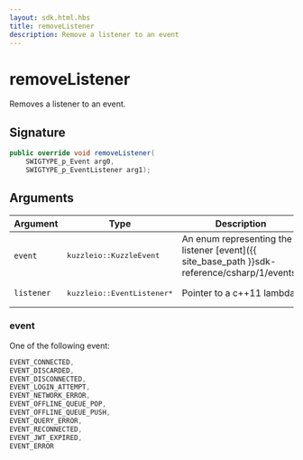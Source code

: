 ```yaml
---
layout: sdk.html.hbs
title: removeListener
description: Remove a listener to an event
---
```


# removeListener

Removes a listener to an event.

## Signature

```csharp
public override void removeListener(
    SWIGTYPE_p_Event arg0, 
    SWIGTYPE_p_EventListener arg1);

```

## Arguments

| Argument   | Type                      | Description
| ---------- | ------------------------- | ------------------------------------------------------------------------------------------------------ |
| `event`    | <pre>kuzzleio::KuzzleEvent</pre>           | An enum representing the listener [event]({{ site_base_path }}sdk-reference/csharp/1/events)
| `listener` | <pre>kuzzleio::EventListener\*</pre> | Pointer to a c++11 lambda

### event

One of the following event:

```csharp
EVENT_CONNECTED,
EVENT_DISCARDED,
EVENT_DISCONNECTED,
EVENT_LOGIN_ATTEMPT,
EVENT_NETWORK_ERROR,
EVENT_OFFLINE_QUEUE_POP,
EVENT_OFFLINE_QUEUE_PUSH,
EVENT_QUERY_ERROR,
EVENT_RECONNECTED,
EVENT_JWT_EXPIRED,
EVENT_ERROR
```

